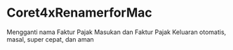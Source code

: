 # Coret4xRenamerforMac
Mengganti nama Faktur Pajak Masukan dan Faktur Pajak Keluaran otomatis, masal, super cepat, dan aman
